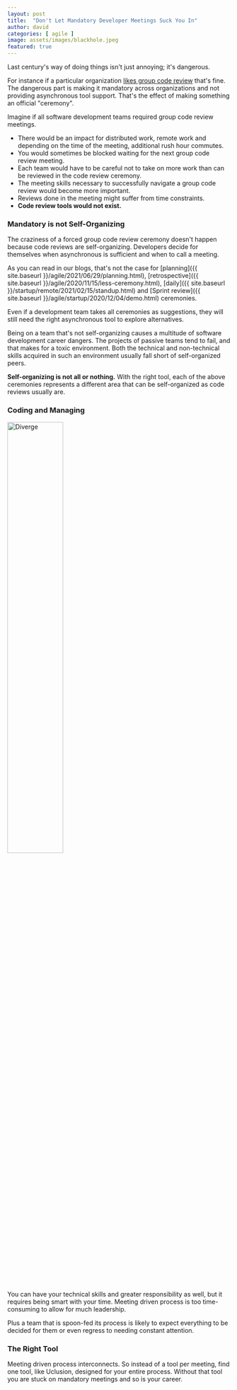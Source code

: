 ```yaml
---
layout: post
title:  "Don't Let Mandatory Developer Meetings Suck You In"
author: david
categories: [ agile ]
image: assets/images/blackhole.jpeg
featured: true
---
```

Last century's way of doing things isn't just annoying; it's dangerous.

For instance if a particular organization
[likes group code review](https://buildingvts.com/how-to-host-a-group-code-review-61345dbc7b98)
that's fine. The dangerous part is making it mandatory across organizations and 
not providing asynchronous tool support. That's the effect of making something 
an official "ceremony".

Imagine if all software development teams required group code review meetings.
  * There would be an impact for distributed work, remote work and depending on the 
time of the meeting, additional rush hour commutes.
  * You would sometimes be blocked waiting for the next group code review meeting.
  * Each team would have to be careful not to take on more work than can be
reviewed in the code review ceremony.
  * The meeting skills necessary to successfully navigate a group code review
would become more important.
  * Reviews done in the meeting might suffer from time constraints.
  * **Code review tools would not exist.**

### Mandatory is not Self-Organizing
The craziness of a forced group code review ceremony doesn't happen because code 
reviews are self-organizing. Developers decide for themselves when asynchronous
is sufficient and when to call a meeting.

As you can read in our blogs, that's not the case for
[planning]({{ site.baseurl }}/agile/2021/06/29/planning.html), 
[retrospective]({{ site.baseurl }}/agile/2020/11/15/less-ceremony.html),
[daily]({{ site.baseurl }}/startup/remote/2021/02/15/standup.html) and
[Sprint review]({{ site.baseurl }}/agile/startup/2020/12/04/demo.html) ceremonies.

Even if a development team takes all ceremonies as suggestions, they will still
need the right asynchronous tool to explore alternatives.

Being on a team that's not self-organizing causes a multitude of software 
development career dangers. The projects of passive teams tend to fail, and that
makes for a toxic environment. Both the technical and non-technical skills 
acquired in such an environment usually fall short of self-organized peers.

**Self-organizing is not all or nothing.** With the right tool,
each of the above ceremonies represents a different area that can be 
self-organized as code reviews usually are.

### Coding and Managing
<img src="{{ site.baseurl }}/assets/images/diverge.jpg" alt="Diverge" style="width: 50%;" />

You can have your technical skills and greater responsibility as well, but
it requires being smart with your time. Meeting driven process is too 
time-consuming to allow for much leadership.

Plus a team that is spoon-fed its process is likely to expect everything to
be decided for them or even regress to needing constant attention.

### The Right Tool
Meeting driven process interconnects. So instead of a tool per meeting,
find one tool, like Uclusion, designed for your entire process. Without that
tool you are stuck on mandatory meetings and so is your career.
